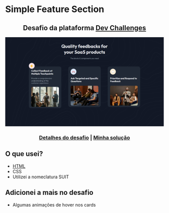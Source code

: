 # Simple Feature Section
 
<div  align="center">
  <h2>Desafio da plataforma <a href="https://devchallenges.io/" target="_blank">Dev Challenges</a></h2>
</div>

<div align="center">
  
  <img src="img/preview.png" width="700px">
  
</div>


<div align="center">
  <h3>
    <a href="https://devchallenges.io/challenge/simple-feature-section-challenge" target="_blank">Detalhes do desafio</a>
    <span>|</span>
    <a href="https://kahsr.github.io/devchallenges/simple-feature-section/" target="_blank">Minha solução</a>
  </h3>
</div>

## O que usei?
- [HTML](simple-feature-section/index.html)
- CSS
- Utilizei a nomeclatura SUIT

 ## Adicionei a mais no desafio 

- Algumas animações de hover nos cards
